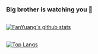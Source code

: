### Big brother is watching you 👋
## 
[![FanYuang's github stats](https://github-readme-stats.vercel.app/api?username=FanYuang&count_private=true&show_icons=true&theme=onedark)](https://github.com/anuraghazra/github-readme-stats)
## 
[![Top Langs](https://github-readme-stats.vercel.app/api/top-langs/?username=FanYuang)](https://github.com/anuraghazra/github-readme-stats)

